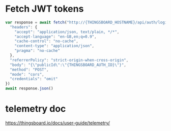# Fetch JWT tokens 

```js
var response = await fetch("http://{THINGSBOARD_HOSTNAME}/api/auth/login/public", {
  "headers": {
    "accept": "application/json, text/plain, */*",
    "accept-language": "en-GB,en;q=0.9",
    "cache-control": "no-cache",
    "content-type": "application/json",
    "pragma": "no-cache"
  },
  "referrerPolicy": "strict-origin-when-cross-origin",
  "body": "{\"publicId\":\"{THINGSBOARD_AUTH_ID}\"}",
  "method": "POST",
  "mode": "cors",
  "credentials": "omit"
})
await response.json()
````

# telemetry doc
https://thingsboard.io/docs/user-guide/telemetry/